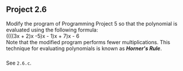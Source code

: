 ## Project 2.6
Modify the program of Programming Project 5 so that the polynomial is evaluated using the following formula:</br>
((((3x + 2)x -5)x - 1)x + 7)x - 6</br>
Note that the modified program performs fewer multiplications. This technique for evaluating polynomials is known as **_Horner's Rule_**.
###
See `2.6.c`.